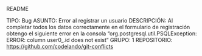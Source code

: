 README

TIPO: Bug
ASUNTO: Error al registrar un usuario
DESCRIPCIÓN: Al completar todos los datos correctamente en el formulario de registración obtengo el siguiente error en la consola “org.postgresql.util.PSQLException: ERROR: column user0_.id does not exist”
GRUPO: 1
REPOSITORIO: https://github.com/codelando/git-conflicts
